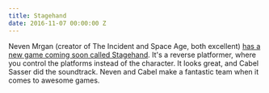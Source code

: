 ```yaml
---
title: Stagehand
date: 2016-11-07 00:00:00 Z
---
```


Neven Mrgan (creator of The Incident and Space Age, both excellent) [has a new game coming soon called Stagehand](http://www.stagehandgame.com/). It's a reverse platformer, where you control the platforms instead of the character. It looks great, and Cabel Sasser did the soundtrack. Neven and Cabel make a fantastic team when it comes to awesome games. 